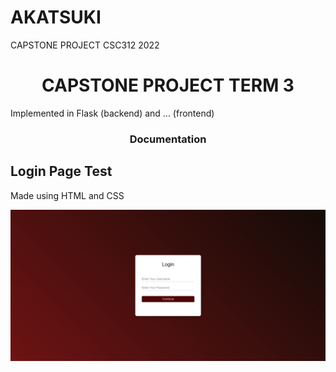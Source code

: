 # AKATSUKI
CAPSTONE PROJECT CSC312 2022
<h1 align="center"> CAPSTONE PROJECT TERM 3 </h1>
<p>Implemented in Flask (backend) and ... (frontend) </p>
<h3 align="center">Documentation</h3>

<h2> Login Page Test </h2>
<p> Made using HTML and CSS </p>
<p>
  <a>
    <img src="login page test.jpg" width=850 alt="test example">
  </a>
</p>





